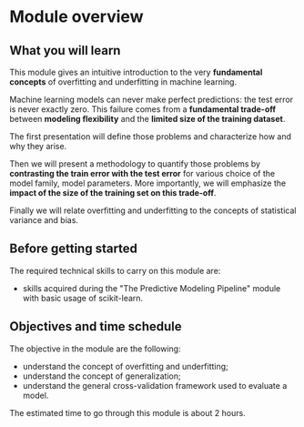 # Module overview

## What you will learn

<!-- Give in plain English what the module is about -->

This module gives an intuitive introduction to the very **fundamental
concepts** of overfitting and underfitting in machine learning.

Machine learning models can never make perfect predictions: the test error is
never exactly zero. This failure comes from a **fundamental trade-off** between
**modeling flexibility** and the **limited size of the training dataset**.

The first presentation will define those problems and characterize how and why
they arise.

Then we will present a methodology to quantify those problems by **contrasting
the train error with the test error** for various choice of the model family,
model parameters. More importantly, we will emphasize the **impact of the size
of the training set on this trade-off**.

Finally we will relate overfitting and underfitting to the concepts of
statistical variance and bias.

## Before getting started

<!-- Give the required skills for the module -->

The required technical skills to carry on this module are:

- skills acquired during the "The Predictive Modeling Pipeline" module with
  basic usage of scikit-learn.

<!-- Point to resources to learning these skills -->

## Objectives and time schedule

<!-- Give the learning objectives -->

The objective in the module are the following:

- understand the concept of overfitting and underfitting;
- understand the concept of generalization;
- understand the general cross-validation framework used to evaluate a model.

<!-- Give the investment in time -->

The estimated time to go through this module is about 2 hours.
